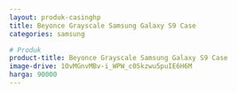 ```yaml
---
layout: produk-casinghp
title: Beyonce Grayscale Samsung Galaxy S9 Case
categories: samsung

# Produk
product-title: Beyonce Grayscale Samsung Galaxy S9 Case
image-drive: 1OvMGnvMBv-i_WPW_c05kzwu5puIE6H6M
harga: 90000
---
```

